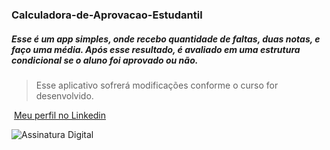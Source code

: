 ### Calculadora-de-Aprovacao-Estudantil

##### Esse é um app simples, onde recebo quantidade de faltas, duas notas, e faço uma média. Após esse resultado, é avaliado em uma estrutura condicional se o aluno foi aprovado ou não.

>Esse aplicativo sofrerá modificações conforme o curso for desenvolvido.




​																																			  [Meu perfil no Linkedin](https://www.linkedin.com/in/brunahelenas/ "Clique para entrar em contato comigo")

 ![Assinatura Digital](https://i.ibb.co/x3cNQzc/dados-bruna.png)


